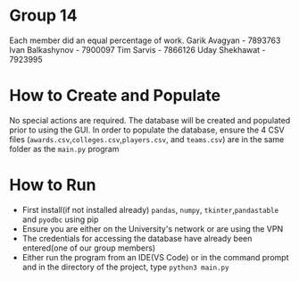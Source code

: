 # Group 14
Each member did an equal percentage of work.
Garik Avagyan - 7893763
Ivan Balkashynov - 7900097
Tim Sarvis - 7866126
Uday Shekhawat - 7923995

# How to Create and Populate
No special actions are required. The database will be created and populated prior to using the GUI. In order to populate the database, ensure the 4 CSV files (`awards.csv`,`colleges.csv`,`players.csv`, and `teams.csv`) are in the same folder as the `main.py` program

# How to Run
- First install(if not installed already) `pandas`, `numpy`, `tkinter`,`pandastable` and `pyodbc` using pip
- Ensure you are either on the University's network or are using the VPN
- The credentials for accessing the database have already been entered(one of our group members)
- Either run the program from an IDE(VS Code) or in the command prompt and in the directory of the project, type `python3 main.py`

